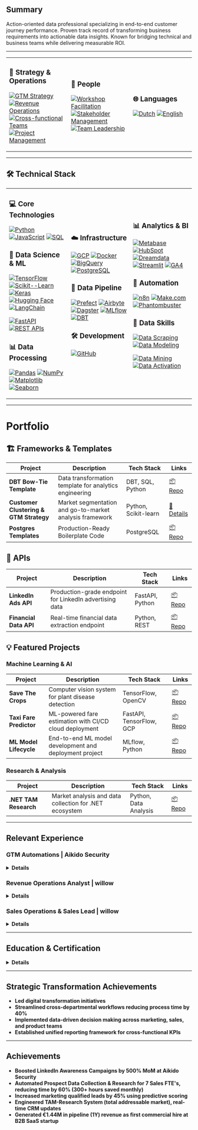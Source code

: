 
## Summary
Action-oriented data professional specializing in end-to-end customer journey performance. Proven track record of transforming business requirements into actionable data insights. Known for bridging technical and business teams while delivering measurable ROI.

---

<table>
<tr>
<td width="33%">

### 🔄 Strategy & Operations
[![GTM Strategy](https://img.shields.io/badge/GTM_Strategy-2C3E50?style=flat&logo=strategy&logoColor=white)](https://en.wikipedia.org/wiki/Go_to_market)
[![Revenue Operations](https://img.shields.io/badge/Revenue_Operations-34495E?style=flat&logo=operations&logoColor=white)](https://en.wikipedia.org/wiki/Revenue_operations)
[![Cross-functional Teams](https://img.shields.io/badge/Cross_functional_Teams-2ECC71?style=flat&logo=team&logoColor=white)](https://en.wikipedia.org/wiki/Cross-functional_team)
[![Project Management](https://img.shields.io/badge/Project_Management-27AE60?style=flat&logo=project&logoColor=white)](https://en.wikipedia.org/wiki/Project_management)

</td>
<td width="33%">

### 👥 People
[![Workshop Facilitation](https://img.shields.io/badge/Workshop_Facilitation-3498DB?style=flat&logo=presentation&logoColor=white)](https://en.wikipedia.org/wiki/Facilitation)
[![Stakeholder Management](https://img.shields.io/badge/Stakeholder_Management-2ECC71?style=flat&logo=management&logoColor=white)](https://en.wikipedia.org/wiki/Stakeholder_management)
[![Team Leadership](https://img.shields.io/badge/Team_Leadership-1ABC9C?style=flat&logo=leadership&logoColor=white)](https://en.wikipedia.org/wiki/Team_leadership)

</td>
<td width="33%">

### 🌐 Languages
[![Dutch](https://img.shields.io/badge/Dutch-Native-FF5733?style=flat&logo=language&logoColor=white)](https://en.wikipedia.org/wiki/Dutch_language)
[![English](https://img.shields.io/badge/English-Fluent-2ECC71?style=flat&logo=language&logoColor=white)](https://en.wikipedia.org/wiki/English_language)

</td>
</tr>
</table>

---

## 🛠️ Technical Stack

<table>
<tr>
<td width="33%">

### 💻 Core Technologies
[![Python](https://img.shields.io/badge/Python-3776AB?style=flat&logo=python&logoColor=white)](https://www.python.org/)
[![JavaScript](https://img.shields.io/badge/JavaScript-F7DF1E?style=flat&logo=javascript&logoColor=black)](https://developer.mozilla.org/en-US/docs/Web/JavaScript)
[![SQL](https://img.shields.io/badge/SQL-4479A1?style=flat&logo=postgresql&logoColor=white)](https://www.postgresql.org/)

### 🤖 Data Science & ML
[![TensorFlow](https://img.shields.io/badge/TensorFlow-FF6F00?style=flat&logo=tensorflow&logoColor=white)](https://www.tensorflow.org/)
[![Scikit--Learn](https://img.shields.io/badge/Scikit--Learn-F7931E?style=flat&logo=scikit-learn&logoColor=white)](https://scikit-learn.org/)
[![Keras](https://img.shields.io/badge/Keras-D00000?style=flat&logo=keras&logoColor=white)](https://keras.io/)
[![Hugging Face](https://img.shields.io/badge/Hugging_Face-FFD21E?style=flat&logo=huggingface&logoColor=black)](https://huggingface.co/)
[![LangChain](https://img.shields.io/badge/LangChain-000000?style=flat&logo=chainlink&logoColor=white)](https://langchain.org/)

[![FastAPI](https://img.shields.io/badge/FastAPI-009688?style=flat&logo=fastapi&logoColor=white)](https://fastapi.tiangolo.com/)
[![REST APIs](https://img.shields.io/badge/REST_APIs-009688?style=flat&logo=fastapi&logoColor=white)](https://restfulapi.net/)

### 📊 Data Processing
[![Pandas](https://img.shields.io/badge/Pandas-150458?style=flat&logo=pandas&logoColor=white)](https://pandas.pydata.org/)
[![NumPy](https://img.shields.io/badge/NumPy-013243?style=flat&logo=numpy&logoColor=white)](https://numpy.org/)
[![Matplotlib](https://img.shields.io/badge/Matplotlib-11557c?style=flat&logo=python&logoColor=white)](https://matplotlib.org/)
[![Seaborn](https://img.shields.io/badge/Seaborn-4EAE4E?style=flat&logo=python&logoColor=white)](https://seaborn.pydata.org/)

</td>
<td width="33%">

### ☁️ Infrastructure
[![GCP](https://img.shields.io/badge/Google_Cloud-4285F4?style=flat&logo=google-cloud&logoColor=white)](https://cloud.google.com/)
[![Docker](https://img.shields.io/badge/Docker-2496ED?style=flat&logo=docker&logoColor=white)](https://www.docker.com/)
[![BigQuery](https://img.shields.io/badge/BigQuery-4285F4?style=flat&logo=google-cloud&logoColor=white)](https://cloud.google.com/bigquery)
[![PostgreSQL](https://img.shields.io/badge/PostgreSQL-4169E1?style=flat&logo=postgresql&logoColor=white)](https://www.postgresql.org/)

### 🔄 Data Pipeline
[![Prefect](https://img.shields.io/badge/Prefect-3E48A9?style=flat&logo=prefect&logoColor=white)](https://www.prefect.io/)
[![Airbyte](https://img.shields.io/badge/Airbyte-615EFF?style=flat&logo=airbyte&logoColor=white)](https://airbyte.com/)
[![Dagster](https://img.shields.io/badge/Dagster-1A1919?style=flat&logo=dagster&logoColor=white)](https://dagster.io/)
[![MLflow](https://img.shields.io/badge/MLflow-0194E2?style=flat&logo=mlflow&logoColor=white)](https://mlflow.org/)
[![DBT](https://img.shields.io/badge/DBT-FF694B?style=flat&logo=dbt&logoColor=white)](https://www.getdbt.com/)

### 🛠️ Development
[![GitHub](https://img.shields.io/badge/GitHub-181717?style=flat&logo=github&logoColor=white)](https://github.com/)

</td>
<td width="33%">

### 📊 Analytics & BI
[![Metabase](https://img.shields.io/badge/Metabase-509EE3?style=flat&logo=metabase&logoColor=white)](https://www.metabase.com/)
[![HubSpot](https://img.shields.io/badge/HubSpot_Dashboards-FF7A59?style=flat&logo=hubspot&logoColor=white)](https://www.hubspot.com/products/analytics)
[![Dreamdata](https://img.shields.io/badge/Dreamdata-6366F1?style=flat&logo=)](https://dreamdata.io/)
[![Streamlit](https://img.shields.io/badge/Streamlit-FF4B4B?style=flat&logo=streamlit&logoColor=white)](https://streamlit.io/)
[![GA4](https://img.shields.io/badge/Google_Analytics-E37400?style=flat&logo=google-analytics&logoColor=white)](https://analytics.google.com/)

### 🔧 Automation
[![n8n](https://img.shields.io/badge/n8n-6563FF?style=flat&logo=n8n&logoColor=white)](https://n8n.io/)
[![Make.com](https://img.shields.io/badge/Make.com-335EEA?style=flat&logo=webflow&logoColor=white)](https://www.make.com/)
[![Phantombuster](https://img.shields.io/badge/Phantombuster-000000?style=flat&logo=ghost&logoColor=white)](https://phantombuster.com/)

### 🎯 Data Skills
[![Data Scraping](https://img.shields.io/badge/Data_Activation-7B61FF?style=flat&logo=data&logoColor=white)](https://en.wikipedia.org/wiki/Data_activation)
[![Data Modeling](https://img.shields.io/badge/Data_Modeling-FF6B6B?style=flat&logo=data&logoColor=white)](https://en.wikipedia.org/wiki/Data_modeling)

[![Data Mining](https://img.shields.io/badge/Data_Mining-4285F4?style=flat&logo=data&logoColor=white)](https://en.wikipedia.org/wiki/Data_mining)
[![Data Activation](https://img.shields.io/badge/Data_Activation-7B61FF?style=flat&logo=data&logoColor=white)](https://en.wikipedia.org/wiki/Data_activation)

</td>
</tr>
</table>


---

# Portfolio

## 🏗️ Frameworks & Templates

| Project | Description | Tech Stack | Links |
|---------|-------------|------------|-------|
| **DBT Bow-Tie Template** | Data transformation template for analytics engineering | DBT, SQL, Python | [📦 Repo](https://github.com/wukimidaire/dbt_bowtie_template) |
| **Customer Clustering & GTM Strategy** | Market segmentation and go-to-market analysis framework | Python, Scikit-learn | [🔗 Details](#) |
| **Postgres Templates** | Production-Ready Boilerplate Code | PostgreSQL | [📦 Repo](https://github.com/wukimidaire/postgres_table_templates) |

## 🚀 APIs

| Project | Description | Tech Stack | Links |
|---------|-------------|------------|-------|
| **LinkedIn Ads API** | Production-grade endpoint for LinkedIn advertising data | FastAPI, Python | [📦 Repo](https://github.com/wukimidaire/linkedin_ads_scraper) |
| **Financial Data API** | Real-time financial data extraction endpoint | Python, REST | [📦 Repo](https://github.com/wukimidaire/financial_data_extractor) |

## 💡 Featured Projects

### Machine Learning & AI
| Project | Description | Tech Stack | Links |
|---------|-------------|------------|-------|
| **Save The Crops** | Computer vision system for plant disease detection | TensorFlow, OpenCV | [📦 Repo](https://github.com/wukimidaire/save_the_crops_front) |
| **Taxi Fare Predictor** | ML-powered fare estimation with CI/CD cloud deployment | FastAPI, TensorFlow, GCP | [📦 Repo](https://github.com/wukimidaire/taxifair_project) |
| **ML Model Lifecycle** | End-to-end ML model development and deployment project | MLflow, Python | [📦 Repo](https://github.com/wukimidaire/data-model-lifecycle) |

### Research & Analysis
| Project | Description | Tech Stack | Links |
|---------|-------------|------------|-------|
| **.NET TAM Research** | Market analysis and data collection for .NET ecosystem | Python, Data Analysis | [📦 Repo](https://github.com/wukimidaire/BelgianNETAnalysis) |


---

## Relevant Experience

### GTM Automations | Aikido Security

<details>
  <summary><strong>Details</strong></summary>

  - **Digital Footprint Crawling**: Engineered advanced systems to collect and analyze comprehensive datasets [(Applied Repo)](https://github.com/wukimidaire/postgres_table_templates)
  
  - **Strategic Impact**:
    - Increased LinkedIn Awareness Campaigns by 500% MoM through account targeting
    - Identified pre-qualified prospects by analyzing competitor audience engagement, reducing CAC by targeting prospects already in awareness stage and achieving 10x faster time-to-market
    - Leveraging existing customer networks for 10x testimonial impact
    - Agentic Sales Research Assistant & Cold email writer

  - **Predictive Analytics:**
    - Leveraged digital footprint data for customer clustering, predictive GTM scoring

</details>

### Revenue Operations Analyst | willow
<details>
  <summary><strong>Details</strong></summary>

  - **End-to-End Solutions**: Designed and implemented comprehensive customer journey analytics infrastructure [(Applied Repo)](https://github.com/wukimidaire/postgres_table_templates)
  
  - **Data Integration**: Built unified data model connecting marketing, sales, customer success and product data

  - **Strategic Impact**:
    - Led cross-functional digital transformation initiatives across sales, marketing, and product teams
    - Implemented multi-channel marketing performance dashboards

</details>

### Sales Operations & Sales Lead | willow
<details>
  <summary><strong>Details</strong></summary>

  - **Data Analysis**: Achieved 26.86% reply rate on email campaigns (n=14,626) through continuous experimentation and optimization

  - **Process Automation**: Reduced prospecting time by 40% for 7 sales FTE's through automated data workflows (300+ hours saved monthly)

  - **Strategic Impact**: Generated 75%+ revenue from data-driven outbound motions

</details>

---

## Education & Certification

<details>
  <summary><strong>Details</strong></summary>

  ### Hogeschool Gent - Business Administration and Management

  ### Le Wagon - Data Science & AI (2024, Q1)
  - **Focus**: Machine Learning, Statistical Analysis, Predictive Modeling
  - **Projects**: Taxi Fair (predicting taxi prices and designing front-end app), Save The Crops Computer Vision project, ...

  ### Certifications
  - dbt Core & Cloud Certified
  - Revenue Architecture Certified Expert
  - Introduction to Digital Transformation with Google Cloud
  - N8N Certified

</details>

---

## Strategic Transformation Achievements

- **Led digital transformation initiatives**
- **Streamlined cross-departmental workflows reducing process time by 40%**
- **Implemented data-driven decision making across marketing, sales, and product teams**
- **Established unified reporting framework for cross-functional KPIs**

---

## Achievements

- **Boosted LinkedIn Awareness Campaigns by 500% MoM at Aikido Security**
- **Automated Prospect Data Collection & Research for 7 Sales FTE's, reducing time by 60% (300+ hours saved monthly)**
- **Increased marketing qualified leads by 45% using predictive scoring**
- **Engineered TAM-Research System (total addressable market), real-time CRM updates**
- **Generated €1.44M in pipeline (1Y) revenue as first commercial hire at B2B SaaS startup**

